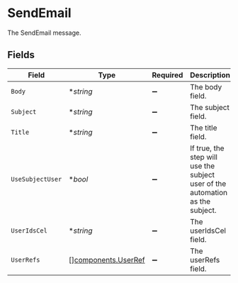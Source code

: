 # SendEmail

The SendEmail message.


## Fields

| Field                                                                         | Type                                                                          | Required                                                                      | Description                                                                   |
| ----------------------------------------------------------------------------- | ----------------------------------------------------------------------------- | ----------------------------------------------------------------------------- | ----------------------------------------------------------------------------- |
| `Body`                                                                        | **string*                                                                     | :heavy_minus_sign:                                                            | The body field.                                                               |
| `Subject`                                                                     | **string*                                                                     | :heavy_minus_sign:                                                            | The subject field.                                                            |
| `Title`                                                                       | **string*                                                                     | :heavy_minus_sign:                                                            | The title field.                                                              |
| `UseSubjectUser`                                                              | **bool*                                                                       | :heavy_minus_sign:                                                            | If true, the step will use the subject user of the automation as the subject. |
| `UserIdsCel`                                                                  | **string*                                                                     | :heavy_minus_sign:                                                            | The userIdsCel field.                                                         |
| `UserRefs`                                                                    | [][components.UserRef](../../models/components/userref.md)                    | :heavy_minus_sign:                                                            | The userRefs field.                                                           |